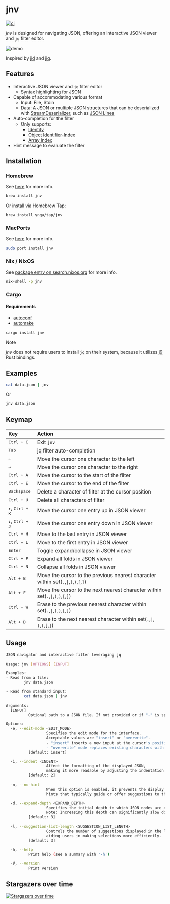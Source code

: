 # jnv

[![ci](https://github.com/ynqa/jnv/actions/workflows/ci.yml/badge.svg?branch=main)](https://github.com/ynqa/jnv/actions/workflows/ci.yml)

*jnv* is designed for navigating JSON,
offering an interactive JSON viewer and `jq` filter editor.

![demo](https://github.com/ynqa/jnv/assets/6745370/625599ca-6c95-4cc1-bddf-d724ec32e676)

Inspired by [jid](https://github.com/simeji/jid)
and [jiq](https://github.com/fiatjaf/jiq).

## Features

- Interactive JSON viewer and `jq` filter editor
  - Syntax highlighting for JSON
- Capable of accommodating various format
  - Input: File, Stdin
  - Data: A JSON or multiple JSON structures
    that can be deserialized with 
    [StreamDeserializer](https://docs.rs/serde_json/latest/serde_json/struct.StreamDeserializer.html),
    such as [JSON Lines](https://jsonlines.org/)
- Auto-completion for the filter
  - Only supports:
    - [Identity](https://jqlang.github.io/jq/manual/#identity)
    - [Object Identifier-Index](https://jqlang.github.io/jq/manual/#object-identifier-index)
    - [Array Index](https://jqlang.github.io/jq/manual/#array-index)
- Hint message to evaluate the filter

## Installation

### Homebrew

See [here](https://formulae.brew.sh/formula/jnv) for more info.

```bash
brew install jnv
```

Or install via Homebrew Tap:

```bash
brew install ynqa/tap/jnv
```

### MacPorts

See [here](https://ports.macports.org/port/jnv/) for more info.

```bash
sudo port install jnv
```

### Nix / NixOS

See [package entry on search.nixos.org](https://search.nixos.org/packages?channel=unstable&query=jnv) for more info.

```bash
nix-shell -p jnv
```

### Cargo

#### Requirements

- [autoconf](https://www.gnu.org/software/autoconf/)
- [automake](https://www.gnu.org/software/automake/)

```bash
cargo install jnv
```

> [!NOTE]
> *jnv* does not require users to install `jq` on their system,
> because it utilizes [j9](https://github.com/ynqa/j9) Rust bindings.

## Examples

```bash
cat data.json | jnv
```

Or

```bash
jnv data.json
```

## Keymap

| Key                  | Action
| :-                   | :-
| <kbd>Ctrl + C</kbd>  | Exit `jnv`
| <kbd>Tab</kbd>       | jq filter auto-completion
| <kbd>←</kbd>         | Move the cursor one character to the left
| <kbd>→</kbd>         | Move the cursor one character to the right
| <kbd>Ctrl + A</kbd>  | Move the cursor to the start of the filter
| <kbd>Ctrl + E</kbd>  | Move the cursor to the end of the filter
| <kbd>Backspace</kbd> | Delete a character of filter at the cursor position
| <kbd>Ctrl + U</kbd>  | Delete all characters of filter
| <kbd>↑</kbd>, <kbd>Ctrl + K</kbd> | Move the cursor one entry up in JSON viewer
| <kbd>↓</kbd>, <kbd>Ctrl + J</kbd> | Move the cursor one entry down in JSON viewer
| <kbd>Ctrl + H</kbd>  | Move to the last entry in JSON viewer
| <kbd>Ctrl + L</kbd>  | Move to the first entry in JSON viewer
| <kbd>Enter</kbd>     | Toggle expand/collapse in JSON viewer
| <kbd>Ctrl + P</kbd>  | Expand all folds in JSON viewer
| <kbd>Ctrl + N</kbd>  | Collapse all folds in JSON viewer
| <kbd>Alt + B</kbd>   | Move the cursor to the previous nearest character within set(`.`,`\|`,`(`,`)`,`[`,`]`)
| <kbd>Alt + F</kbd>   | Move the cursor to the next nearest character within set(`.`,`\|`,`(`,`)`,`[`,`]`)
| <kbd>Ctrl + W</kbd>  | Erase to the previous nearest character within set(`.`,`\|`,`(`,`)`,`[`,`]`)
| <kbd>Alt + D</kbd>   | Erase to the next nearest character within set(`.`,`\|`,`(`,`)`,`[`,`]`)

## Usage

```bash
JSON navigator and interactive filter leveraging jq

Usage: jnv [OPTIONS] [INPUT]

Examples:
- Read from a file:
        jnv data.json

- Read from standard input:
        cat data.json | jnv

Arguments:
  [INPUT]
          Optional path to a JSON file. If not provided or if "-" is specified, reads from standard input

Options:
  -e, --edit-mode <EDIT_MODE>
                  Specifies the edit mode for the interface.
                  Acceptable values are "insert" or "overwrite".
                  - "insert" inserts a new input at the cursor's position.
                  - "overwrite" mode replaces existing characters with new input at the cursor's position.
          [default: insert]

  -i, --indent <INDENT>
                  Affect the formatting of the displayed JSON,
                  making it more readable by adjusting the indentation level.
          [default: 2]

  -n, --no-hint
                  When this option is enabled, it prevents the display of
                  hints that typically guide or offer suggestions to the user.

  -d, --expand-depth <EXPAND_DEPTH>
                  Specifies the initial depth to which JSON nodes are expanded in the visualization.
                  Note: Increasing this depth can significantly slow down the display for large datasets.
          [default: 3]

  -l, --suggestion-list-length <SUGGESTION_LIST_LENGTH>
                  Controls the number of suggestions displayed in the list,
                  aiding users in making selections more efficiently.
          [default: 3]

  -h, --help
          Print help (see a summary with '-h')

  -V, --version
          Print version
```

## Stargazers over time
[![Stargazers over time](https://starchart.cc/ynqa/jnv.svg?variant=adaptive)](https://starchart.cc/ynqa/jnv)
